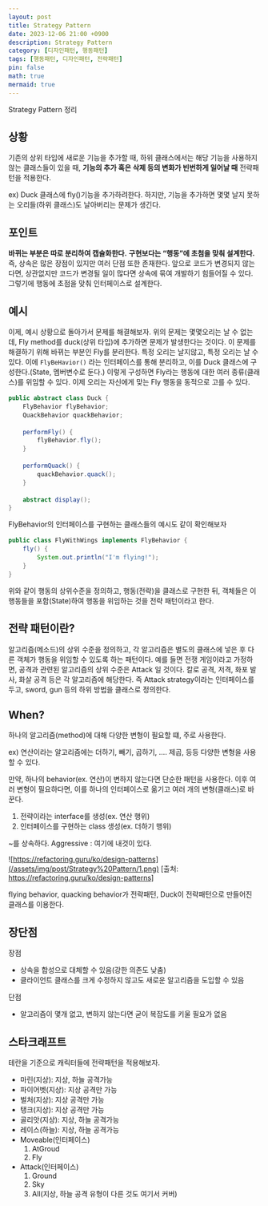 ```yaml
---
layout: post
title: Strategy Pattern
date: 2023-12-06 21:00 +0900 
description: Strategy Pattern
category: [디자인패턴, 행동패턴] 
tags: [행동패턴, 디자인패턴, 전략패턴] 
pin: false
math: true
mermaid: true
---
```

Strategy Pattern 정리
<!--more-->


## 상황


기존의 상위 타입에 새로운 기능을 추가할 때, 하위 클래스에서는 해당 기능을 사용하지 않는 클래스들이 있을 때, **기능의 추가 혹은 삭제 등의 변화가 빈번하게 일어날 때** 전략패턴을 적용한다.


ex) Duck 클래스에 fly()기능을 추가하려한다. 하지만, 기능을 추가하면 몇몇 날지 못하는 오리들(하위 클래스)도 날아버리는 문제가 생긴다. 


## 포인트


**바뀌는 부분은 따로 분리하여 캡슐화한다.**  **구현보다는 “행동”에 초첨을 맞춰 설계한다.** 즉, 상속은 많은 장점이 있지만 여러 단점 또한 존재한다. 앞으로 코드가 변경되지 않는다면, 상관없지만 코드가 변경될 일이 많다면 상속에 묶여 개발하기 힘들어질 수 있다. 그렇기에 행동에 초점을 맞춰 인터페이스로 설계한다.


## 예시


이제, 예시 상황으로 돌아가서 문제를 해결해보자. 위의 문제는 몇몇오리는 날 수 없는데, Fly method를 duck(상위 타입)에 추가하면 문제가 발생한다는 것이다. 이 문제를 해결하기 위해 바뀌는 부분인 Fly를 분리한다. 특정 오리는 날지않고, 특정 오리는 날 수 있다. 이에 `FlyBeHavior()` 라는 인터페이스를 통해 분리하고, 이를 Duck 클래스에 구성한다.(State, 멤버변수로 둔다.) 이렇게 구성하면 Fly라는 행동에 대한 여러 종류(클래스)를 위임할 수 있다. 이제 오리는 자신에게 맞는 Fly 행동을 동적으로 고를 수 있다.


```java
public abstract class Duck {
    FlyBehavior flyBehavior;
    QuackBehavior quackBehavior;

    performFly() {
        flyBehavior.fly();
    }

    performQuack() {
        quackBehavior.quack();
    }

    abstract display();
}
```


FlyBehavior의 인터페이스를 구현하는 클래스들의 예시도 같이 확인해보자


```java
public class FlyWithWings implements FlyBehavior {
    fly() {
        System.out.println("I'm flying!");
    }
}
```


위와 같이 행동의 상위수준을 정의하고, 행동(전략)을 클래스로 구현한 뒤, 객체들은 이 행동들을 포함(State)하여 행동을 위임하는 것을 전략 패턴이라고 한다. 


## 전략 패턴이란?


알고리즘(메소드)의 상위 수준을 정의하고, 각 알고리즘은 별도의 클래스에 넣은 후 다른 객체가 행동을 위임할 수 있도록 하는 패턴이다. 예를 들면 전쟁 게임이라고 가정하면, 공격과 관련된 알고리즘의 상위 수준은 Attack 일 것이다. 칼로 공격, 저격, 화포 발사, 화살 공격 등은 각 알고리즘에 해당한다. 즉 Attack strategy이라는 인터페이스를 두고, sword, gun 등의 하위 방법을 클래스로 정의한다.


## When?


하나의 알고리즘(method)에 대해 다양한 변형이 필요할 떄, 주로 사용한다.


ex) 연산이라는 알고리즘에는 더하기, 빼기, 곱하기, …. 제곱, 등등 다양한 변형을 사용할 수 있다.


만약, 하나의 behavior(ex. 연산)이 변하지 않는다면 단순한 패턴을 사용한다. 이후 여러 변형이 필요하다면, 이를 하나의 인터페이스로 옮기고 여러 개의 변형(클래스)로 바꾼다.

1. 전략이라는 interface를 생성(ex. 연산 행위)
2. 인터페이스를 구현하는 class 생성(ex. 더하기 행위)

~를 상속하다. Aggressive : 여기에 내것이 있다.


![https://refactoring.guru/ko/design-patterns](/assets/img/post/Strategy%20Pattern/1.png)
[출처: https://refactoring.guru/ko/design-patterns]



flying behavior, quacking behavior가 전략패턴, Duck이 전략패턴으로 만들어진 클래스를 이용한다.


## 장단점


장점

- 상속을 합성으로 대체할 수 있음(강한 의존도 낮춤)
- 클라이언트 클래스를 크게 수정하지 않고도 새로운 알고리즘을 도입할 수 있음

단점

- 알고리즘이 몇개 없고, 변하지 않는다면 굳이 복잡도를 키울 필요가 없음

## 스타크래프트


테란을 기준으로 캐릭터들에 전략패턴을 적용해보자.

- 마린(지상): 지상, 하늘 공격가능
- 파이어벳(지상): 지상 공격만 가능
- 벌처(지상): 지상 공격만 가능
- 탱크(지상): 지상 공격만 가능
- 골리앗(지상): 지상, 하늘 공격가능
- 레이스(하늘): 지상, 하늘 공격가능
- Moveable(인터페이스)
	1. AtGroud
	2. Fly
- Attack(인터페이스)
	1. Ground
	2. Sky
	3. All(지상, 하늘 공격 유형이 다른 것도 여기서 커버)
